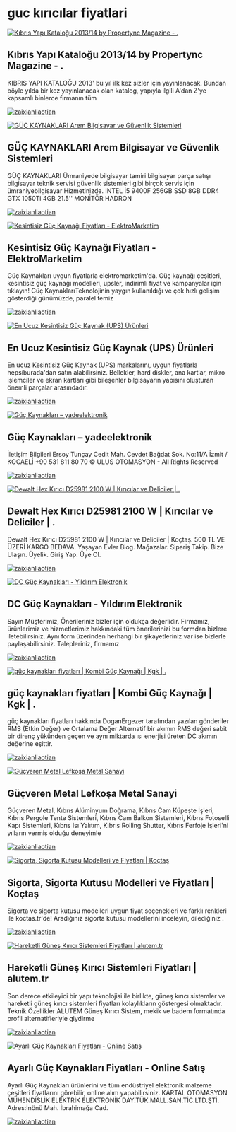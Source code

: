 # guc kırıcılar fiyatlari
<a href="https://mnn.zoosnet.net/LR/Chatpre.aspx?id=MNN94995150&p=https://topgrinding.com/" target="_blank">![Kıbrıs Yapı Kataloğu 2013/14 by Propertync Magazine - .](https://github.com/technlg/images/blob/main/61.jpg)</a>
## Kıbrıs Yapı Kataloğu 2013/14 by Propertync Magazine - .
KIBRIS YAPI KATALOĞU 2013' bu yıl ilk kez sizler için yayınlanacak. Bundan böyle yılda bir kez yayınlanacak olan katalog, yapıyla ilgili A'dan Z'ye kapsamlı binlerce firmanın tüm 
<a href="https://mnn.zoosnet.net/LR/Chatpre.aspx?id=MNN94995150&p=https://topgrinding.com/" target="_blank"><img src="https://github.com/technlg/images/raw/main/chat11.jpg" alt="zaixianliaotian"/></a><a href="//whatsapp.shibangsoft.com/WhatsApp.php" ><img src="https://github.com/technlg/images/raw/main/chat11.png" alt=""></a>
<a href="https://mnn.zoosnet.net/LR/Chatpre.aspx?id=MNN94995150&p=https://topgrinding.com/" target="_blank">![GÜÇ KAYNAKLARI Arem Bilgisayar ve Güvenlik Sistemleri](https://github.com/technlg/images/blob/main/63.jpg)</a>
## GÜÇ KAYNAKLARI Arem Bilgisayar ve Güvenlik Sistemleri
GÜÇ KAYNAKLARI Ümraniyede bilgisayar tamiri bilgisayar parça satışı bilgisayar teknik servisi güvenlik sistemleri gibi birçok servis için ümraniyebilgisayar Hizmetinizde. INTEL İ5 9400F 256GB SSD 8GB DDR4 GTX 1050Ti 4GB 21.5'' MONİTÖR HADRON
<a href="https://mnn.zoosnet.net/LR/Chatpre.aspx?id=MNN94995150&p=https://topgrinding.com/" target="_blank"><img src="https://github.com/technlg/images/raw/main/chat11.jpg" alt="zaixianliaotian"/></a><a href="//whatsapp.shibangsoft.com/WhatsApp.php" ><img src="https://github.com/technlg/images/raw/main/chat11.png" alt=""></a>
<a href="https://mnn.zoosnet.net/LR/Chatpre.aspx?id=MNN94995150&p=https://topgrinding.com/" target="_blank">![Kesintisiz Güç Kaynağı Fiyatları - ElektroMarketim](https://github.com/technlg/images/blob/main/49.jpg)</a>
## Kesintisiz Güç Kaynağı Fiyatları - ElektroMarketim
Güç Kaynakları uygun fiyatlarla elektromarketim'da. Güç kaynağı çeşitleri, kesintisiz güç kaynağı modelleri, upsler, indirimli fiyat ve kampanyalar için tıklayın! Güç KaynaklarıTeknolojinin yaygın kullanıldığı ve çok hızlı gelişim gösterdiği günümüzde, paralel temiz 
<a href="https://mnn.zoosnet.net/LR/Chatpre.aspx?id=MNN94995150&p=https://topgrinding.com/" target="_blank"><img src="https://github.com/technlg/images/raw/main/chat11.jpg" alt="zaixianliaotian"/></a><a href="//whatsapp.shibangsoft.com/WhatsApp.php" ><img src="https://github.com/technlg/images/raw/main/chat11.png" alt=""></a>
<a href="https://mnn.zoosnet.net/LR/Chatpre.aspx?id=MNN94995150&p=https://topgrinding.com/" target="_blank">![En Ucuz Kesintisiz Güç Kaynak (UPS) Ürünleri](https://github.com/technlg/images/blob/main/27.jpg)</a>
## En Ucuz Kesintisiz Güç Kaynak (UPS) Ürünleri
En ucuz Kesintisiz Güç Kaynak (UPS) markalarını, uygun fiyatlarla hepsiburada'dan satın alabilirsiniz. Bellekler, hard diskler, ana kartlar, mikro işlemciler ve ekran kartları gibi bileşenler bilgisayarın yapısını oluşturan önemli parçalar arasındadır.
<a href="https://mnn.zoosnet.net/LR/Chatpre.aspx?id=MNN94995150&p=https://topgrinding.com/" target="_blank"><img src="https://github.com/technlg/images/raw/main/chat11.jpg" alt="zaixianliaotian"/></a><a href="//whatsapp.shibangsoft.com/WhatsApp.php" ><img src="https://github.com/technlg/images/raw/main/chat11.png" alt=""></a>
<a href="https://mnn.zoosnet.net/LR/Chatpre.aspx?id=MNN94995150&p=https://topgrinding.com/" target="_blank">![Güç Kaynakları – yadeelektronik](https://github.com/technlg/images/blob/main/26.jpg)</a>
## Güç Kaynakları – yadeelektronik
İletişim Bilgileri Ersoy Tunçay Cedit Mah. Cevdet Bağdat Sok. No:11/A İzmit / KOCAELİ +90 531 811 80 70 © ULUS OTOMASYON - All Rights Reserved
<a href="https://mnn.zoosnet.net/LR/Chatpre.aspx?id=MNN94995150&p=https://topgrinding.com/" target="_blank"><img src="https://github.com/technlg/images/raw/main/chat11.jpg" alt="zaixianliaotian"/></a><a href="//whatsapp.shibangsoft.com/WhatsApp.php" ><img src="https://github.com/technlg/images/raw/main/chat11.png" alt=""></a>
<a href="https://mnn.zoosnet.net/LR/Chatpre.aspx?id=MNN94995150&p=https://topgrinding.com/" target="_blank">![Dewalt Hex Kırıcı D25981 2100 W | Kırıcılar ve Deliciler | .](https://github.com/technlg/images/blob/main/39.jpg)</a>
## Dewalt Hex Kırıcı D25981 2100 W | Kırıcılar ve Deliciler | .
Dewalt Hex Kırıcı D25981 2100 W | Kırıcılar ve Deliciler | Koçtaş. 500 TL VE ÜZERİ KARGO BEDAVA. Yaşayan Evler Blog. Mağazalar. Sipariş Takip. Bize Ulaşın. Üyelik. Giriş Yap. Üye Ol.
<a href="https://mnn.zoosnet.net/LR/Chatpre.aspx?id=MNN94995150&p=https://topgrinding.com/" target="_blank"><img src="https://github.com/technlg/images/raw/main/chat11.jpg" alt="zaixianliaotian"/></a><a href="//whatsapp.shibangsoft.com/WhatsApp.php" ><img src="https://github.com/technlg/images/raw/main/chat11.png" alt=""></a>
<a href="https://mnn.zoosnet.net/LR/Chatpre.aspx?id=MNN94995150&p=https://topgrinding.com/" target="_blank">![DC Güç Kaynakları - Yıldırım Elektronik](https://github.com/technlg/images/blob/main/62.jpg)</a>
## DC Güç Kaynakları - Yıldırım Elektronik
Sayın Müşterimiz, Önerileriniz bizler için oldukça değerlidir. Firmamız, ürünlerimiz ve hizmetlerimiz hakkındaki tüm önerilerinizi bu formdan bizlere iletebilirsiniz. Aynı form üzerinden herhangi bir şikayetleriniz var ise bizlerle paylaşabilirsiniz. Talepleriniz, firmamız 
<a href="https://mnn.zoosnet.net/LR/Chatpre.aspx?id=MNN94995150&p=https://topgrinding.com/" target="_blank"><img src="https://github.com/technlg/images/raw/main/chat11.jpg" alt="zaixianliaotian"/></a><a href="//whatsapp.shibangsoft.com/WhatsApp.php" ><img src="https://github.com/technlg/images/raw/main/chat11.png" alt=""></a>
<a href="https://mnn.zoosnet.net/LR/Chatpre.aspx?id=MNN94995150&p=https://topgrinding.com/" target="_blank">![güç kaynakları fiyatları | Kombi Güç Kaynağı | Kgk | .](https://github.com/technlg/images/blob/main/9.jpg)</a>
## güç kaynakları fiyatları | Kombi Güç Kaynağı | Kgk | .
güç kaynakları fiyatları hakkında DoganErgezer tarafından yazılan gönderiler RMS (Etkin Değer) ve Ortalama Değer Alternatif bir akımın RMS değeri sabit bir direnç yükünden geçen ve aynı miktarda ısı enerjisi üreten DC akımın değerine eşittir.
<a href="https://mnn.zoosnet.net/LR/Chatpre.aspx?id=MNN94995150&p=https://topgrinding.com/" target="_blank"><img src="https://github.com/technlg/images/raw/main/chat11.jpg" alt="zaixianliaotian"/></a><a href="//whatsapp.shibangsoft.com/WhatsApp.php" ><img src="https://github.com/technlg/images/raw/main/chat11.png" alt=""></a>
<a href="https://mnn.zoosnet.net/LR/Chatpre.aspx?id=MNN94995150&p=https://topgrinding.com/" target="_blank">![Güçveren Metal Lefkoşa Metal Sanayi](https://github.com/technlg/images/blob/main/22.jpg)</a>
## Güçveren Metal Lefkoşa Metal Sanayi
Güçveren Metal, Kıbrıs Alüminyum Doğrama, Kıbrıs Cam Küpeşte İşleri, Kıbrıs Pergole Tente Sistemleri, Kıbrıs Cam Balkon Sistemleri, Kıbrıs Fotoselli Kapı Sistemleri, Kıbrıs Isı Yalıtım, Kıbrıs Rolling Shutter, Kıbrıs Ferfoje İşleri'ni yılların vermiş olduğu deneyimle
<a href="https://mnn.zoosnet.net/LR/Chatpre.aspx?id=MNN94995150&p=https://topgrinding.com/" target="_blank"><img src="https://github.com/technlg/images/raw/main/chat11.jpg" alt="zaixianliaotian"/></a><a href="//whatsapp.shibangsoft.com/WhatsApp.php" ><img src="https://github.com/technlg/images/raw/main/chat11.png" alt=""></a>
<a href="https://mnn.zoosnet.net/LR/Chatpre.aspx?id=MNN94995150&p=https://topgrinding.com/" target="_blank">![Sigorta, Sigorta Kutusu Modelleri ve Fiyatları | Koçtaş](https://github.com/technlg/images/blob/main/65.jpg)</a>
## Sigorta, Sigorta Kutusu Modelleri ve Fiyatları | Koçtaş
Sigorta ve sigorta kutusu modelleri uygun fiyat seçenekleri ve farklı renkleri ile koctas.tr'de! Aradığınız sigorta kutusu modellerini inceleyin, dilediğiniz .
<a href="https://mnn.zoosnet.net/LR/Chatpre.aspx?id=MNN94995150&p=https://topgrinding.com/" target="_blank"><img src="https://github.com/technlg/images/raw/main/chat11.jpg" alt="zaixianliaotian"/></a><a href="//whatsapp.shibangsoft.com/WhatsApp.php" ><img src="https://github.com/technlg/images/raw/main/chat11.png" alt=""></a>
<a href="https://mnn.zoosnet.net/LR/Chatpre.aspx?id=MNN94995150&p=https://topgrinding.com/" target="_blank">![Hareketli Güneş Kırıcı Sistemleri Fiyatları | alutem.tr](https://github.com/technlg/images/blob/main/26.jpg)</a>
## Hareketli Güneş Kırıcı Sistemleri Fiyatları | alutem.tr
Son derece etkileyici bir yapı teknolojisi ile birlikte, güneş kırıcı sistemler ve hareketli güneş kırıcı sistemleri fiyatları kolaylıkların göstergesi olmaktadır. Teknik Özellikler ALUTEM Güneş Kırıcı Sistem, mekik ve badem formatında profil alternatifleriyle giydirme 
<a href="https://mnn.zoosnet.net/LR/Chatpre.aspx?id=MNN94995150&p=https://topgrinding.com/" target="_blank"><img src="https://github.com/technlg/images/raw/main/chat11.jpg" alt="zaixianliaotian"/></a><a href="//whatsapp.shibangsoft.com/WhatsApp.php" ><img src="https://github.com/technlg/images/raw/main/chat11.png" alt=""></a>
<a href="https://mnn.zoosnet.net/LR/Chatpre.aspx?id=MNN94995150&p=https://topgrinding.com/" target="_blank">![Ayarlı Güç Kaynakları Fiyatları - Online Satış](https://github.com/technlg/images/blob/main/42.jpg)</a>
## Ayarlı Güç Kaynakları Fiyatları - Online Satış
Ayarlı Güç Kaynakları ürünlerini ve tüm endüstriyel elektronik malzeme çeşitleri fiyatlarını görebilir, online alım yapabilirsiniz. KARTAL OTOMASYON MÜHENDİSLİK ELEKTRİK ELEKTRONİK DAY.TÜK.MALL.SAN.TİC.LTD.ŞTİ. Adres:İnönü Mah. İbrahimağa Cad.
<a href="https://mnn.zoosnet.net/LR/Chatpre.aspx?id=MNN94995150&p=https://topgrinding.com/" target="_blank"><img src="https://github.com/technlg/images/raw/main/chat11.jpg" alt="zaixianliaotian"/></a><a href="//whatsapp.shibangsoft.com/WhatsApp.php" ><img src="https://github.com/technlg/images/raw/main/chat11.png" alt=""></a>
